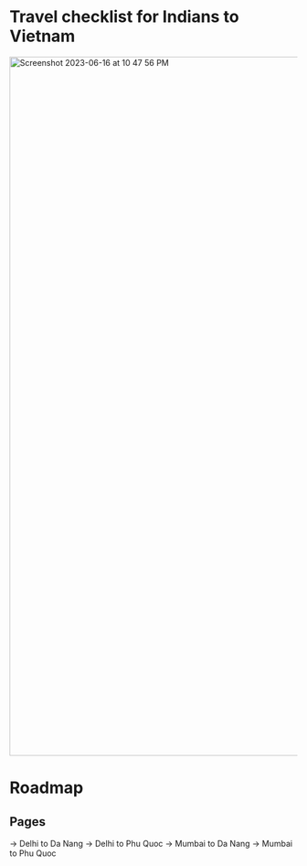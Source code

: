 # Travel checklist for Indians to Vietnam

<img width="1223" alt="Screenshot 2023-06-16 at 10 47 56 PM" src="https://github.com/TrakBit/rupeetravel/assets/3825401/bd85856e-58d8-4928-a6bf-e50e2337e4cf">

# Roadmap

## Pages

-> Delhi to Da Nang
-> Delhi to Phu Quoc
-> Mumbai to Da Nang
-> Mumbai to Phu Quoc
